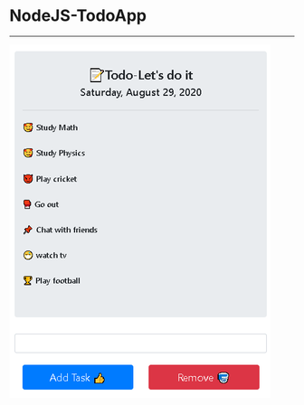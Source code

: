 # NodeJS-TodoApp
<hr>
<img src="https://github.com/iamsamuelhere/NodeJS-TodoApp/blob/master/img.png" />
